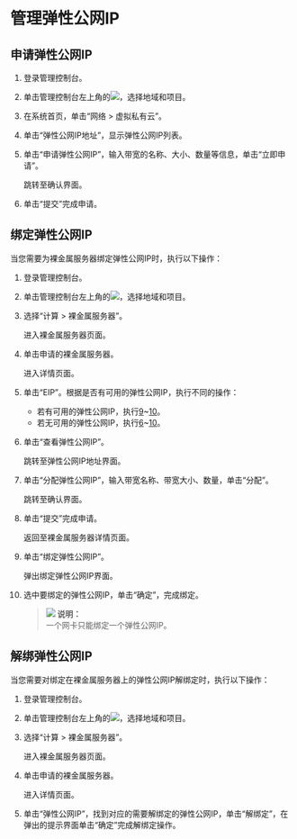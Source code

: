 # 管理弹性公网IP<a name="zh-cn_topic_0053655291"></a>

## 申请弹性公网IP<a name="section872914271122"></a>

1.  登录管理控制台。
2.  单击管理控制台左上角的![](figures/icon-region.png)，选择地域和项目。
3.  在系统首页，单击“网络 \> 虚拟私有云”。
4.  单击“弹性公网IP地址”，显示弹性公网IP列表。
5.  单击“申请弹性公网IP”，输入带宽的名称、大小、数量等信息，单击“立即申请”。

    跳转至确认界面。

6.  单击“提交”完成申请。

## 绑定弹性公网IP<a name="section12841177173"></a>

当您需要为裸金属服务器绑定弹性公网IP时，执行以下操作：

1.  登录管理控制台。
2.  单击管理控制台左上角的![](figures/icon-region.png)，选择地域和项目。
3.  选择“计算 \> 裸金属服务器”。

    进入裸金属服务器页面。

4.  单击申请的裸金属服务器。

    进入详情页面。

5.  单击“EIP”。根据是否有可用的弹性公网IP，执行不同的操作：
    -   若有可用的弹性公网IP，执行[9](#li16291923171711)~[10](#li1729122371712)。
    -   若无可用的弹性公网IP，执行[6](#li10280231170)~[10](#li1729122371712)。

6.  <a name="li10280231170"></a>单击“查看弹性公网IP”。

    跳转至弹性公网IP地址界面。

7.  单击“分配弹性公网IP”，输入带宽名称、带宽大小、数量，单击“分配”。

    跳转至确认界面。

8.  单击“提交”完成申请。

    返回至裸金属服务器详情页面。

9.  <a name="li16291923171711"></a>单击“绑定弹性公网IP”。

    弹出绑定弹性公网IP界面。

10. <a name="li1729122371712"></a>选中要绑定的弹性公网IP，单击“确定”，完成绑定。

    >![](public_sys-resources/icon-note.gif) **说明：**   
    >一个网卡只能绑定一个弹性公网IP。  


## 解绑弹性公网IP<a name="section16763153211711"></a>

当您需要对绑定在裸金属服务器上的弹性公网IP解绑定时，执行以下操作：

1.  登录管理控制台。
2.  单击管理控制台左上角的![](figures/icon-region.png)，选择地域和项目。
3.  选择“计算 \> 裸金属服务器”。

    进入裸金属服务器页面。

4.  单击申请的裸金属服务器。

    进入详情页面。

5.  单击“弹性公网IP”，找到对应的需要解绑定的弹性公网IP，单击“解绑定”，在弹出的提示界面单击“确定”完成解绑定操作。

